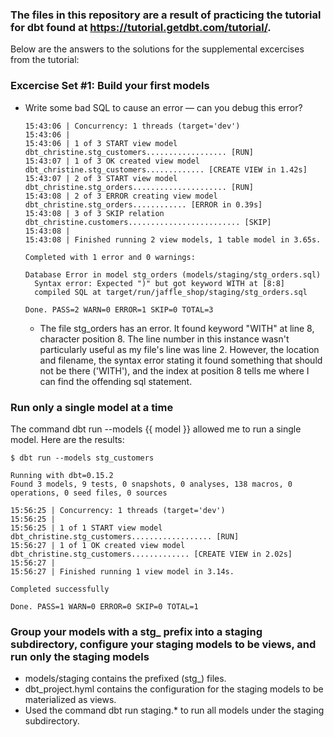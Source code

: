 ### The files in this repository are a result of practicing the tutorial for dbt found at https://tutorial.getdbt.com/tutorial/. 
Below are the answers to the solutions for the supplemental excercises from the tutorial:

### Excercise Set #1: Build your first models
- Write some bad SQL to cause an error — can you debug this error?
  ```
  15:43:06 | Concurrency: 1 threads (target='dev')
  15:43:06 | 
  15:43:06 | 1 of 3 START view model dbt_christine.stg_customers.................. [RUN]
  15:43:07 | 1 of 3 OK created view model dbt_christine.stg_customers............. [CREATE VIEW in 1.42s]
  15:43:07 | 2 of 3 START view model dbt_christine.stg_orders..................... [RUN]
  15:43:08 | 2 of 3 ERROR creating view model dbt_christine.stg_orders............ [ERROR in 0.39s]
  15:43:08 | 3 of 3 SKIP relation dbt_christine.customers......................... [SKIP]
  15:43:08 | 
  15:43:08 | Finished running 2 view models, 1 table model in 3.65s.

  Completed with 1 error and 0 warnings:

  Database Error in model stg_orders (models/staging/stg_orders.sql)
    Syntax error: Expected ")" but got keyword WITH at [8:8]
    compiled SQL at target/run/jaffle_shop/staging/stg_orders.sql

  Done. PASS=2 WARN=0 ERROR=1 SKIP=0 TOTAL=3
  ```
  - The file stg_orders has an error. It found keyword "WITH" at line 8, character position 8. The line number in this instance wasn't particularly useful as my file's line was line 2. However, the location and filename, the syntax error stating it found something that should not be there ('WITH'), and the index at position 8 tells me where I can find the offending sql statement.
  
### Run only a single model at a time
The command dbt run --models {{ model }} allowed me to run a single model. Here are the results:
```
$ dbt run --models stg_customers

Running with dbt=0.15.2
Found 3 models, 9 tests, 0 snapshots, 0 analyses, 138 macros, 0 operations, 0 seed files, 0 sources

15:56:25 | Concurrency: 1 threads (target='dev')
15:56:25 | 
15:56:25 | 1 of 1 START view model dbt_christine.stg_customers.................. [RUN]
15:56:27 | 1 of 1 OK created view model dbt_christine.stg_customers............. [CREATE VIEW in 2.02s]
15:56:27 | 
15:56:27 | Finished running 1 view model in 3.14s.

Completed successfully

Done. PASS=1 WARN=0 ERROR=0 SKIP=0 TOTAL=1

```

### Group your models with a stg_ prefix into a staging subdirectory, configure your staging models to be views, and run only the staging models
- models/staging contains the prefixed (stg_) files.
- dbt_project.hyml contains the configuration for the staging models to be materialized as views.
- Used the command dbt run staging.* to run all models under the staging subdirectory.
